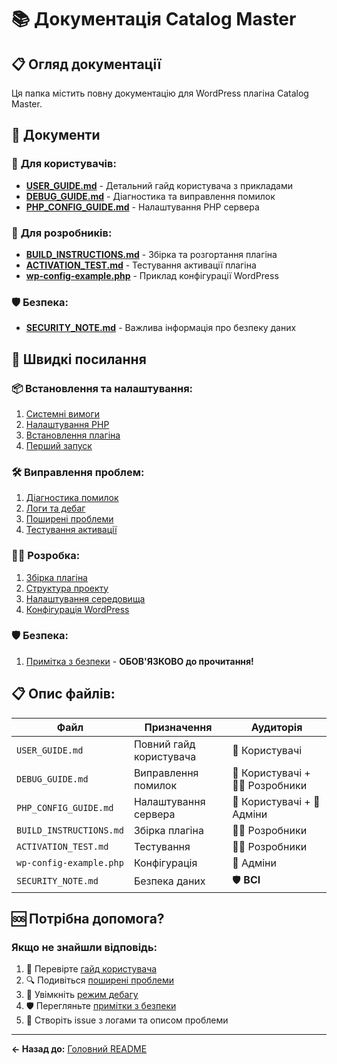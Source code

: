 # 📚 Документація Catalog Master

## 📋 Огляд документації

Ця папка містить повну документацію для WordPress плагіна Catalog Master.

## 📖 Документи

### 🚀 **Для користувачів:**
- **[USER_GUIDE.md](USER_GUIDE.md)** - Детальний гайд користувача з прикладами
- **[DEBUG_GUIDE.md](DEBUG_GUIDE.md)** - Діагностика та виправлення помилок
- **[PHP_CONFIG_GUIDE.md](PHP_CONFIG_GUIDE.md)** - Налаштування PHP сервера

### 🔧 **Для розробників:**
- **[BUILD_INSTRUCTIONS.md](BUILD_INSTRUCTIONS.md)** - Збірка та розгортання плагіна
- **[ACTIVATION_TEST.md](ACTIVATION_TEST.md)** - Тестування активації плагіна
- **[wp-config-example.php](wp-config-example.php)** - Приклад конфігурації WordPress

### 🛡️ **Безпека:**
- **[SECURITY_NOTE.md](SECURITY_NOTE.md)** - Важлива інформація про безпеку даних

## 🎯 Швидкі посилання

### 📦 **Встановлення та налаштування:**
1. [Системні вимоги](PHP_CONFIG_GUIDE.md#мінімальні-вимоги)
2. [Налаштування PHP](PHP_CONFIG_GUIDE.md#обовязкові-налаштування-php)
3. [Встановлення плагіна](USER_GUIDE.md#встановлення)
4. [Перший запуск](USER_GUIDE.md#швидкий-старт)

### 🛠️ **Виправлення проблем:**
1. [Діагностика помилок](DEBUG_GUIDE.md#діагностика-системи)
2. [Логи та дебаг](DEBUG_GUIDE.md#де-знайти-логи)
3. [Поширені проблеми](PHP_CONFIG_GUIDE.md#поширені-проблеми)
4. [Тестування активації](ACTIVATION_TEST.md#як-тестувати)

### 👨‍💻 **Розробка:**
1. [Збірка плагіна](BUILD_INSTRUCTIONS.md#швидкий-старт)
2. [Структура проекту](BUILD_INSTRUCTIONS.md#структура-проекту)
3. [Налаштування середовища](PHP_CONFIG_GUIDE.md#способи-налаштування)
4. [Конфігурація WordPress](wp-config-example.php)

### 🛡️ **Безпека:**
1. [Примітка з безпеки](SECURITY_NOTE.md) - **ОБОВ'ЯЗКОВО до прочитання!**

## 📋 **Опис файлів:**

| Файл | Призначення | Аудиторія |
|------|-------------|-----------|
| `USER_GUIDE.md` | Повний гайд користувача | 👥 Користувачі |
| `DEBUG_GUIDE.md` | Виправлення помилок | 👥 Користувачі + 👨‍💻 Розробники |
| `PHP_CONFIG_GUIDE.md` | Налаштування сервера | 👥 Користувачі + 🔧 Адміни |
| `BUILD_INSTRUCTIONS.md` | Збірка плагіна | 👨‍💻 Розробники |
| `ACTIVATION_TEST.md` | Тестування | 👨‍💻 Розробники |
| `wp-config-example.php` | Конфігурація | 🔧 Адміни |
| `SECURITY_NOTE.md` | Безпека даних | 🛡️ **ВСІ** |

## 🆘 Потрібна допомога?

### Якщо не знайшли відповідь:
1. 📖 Перевірте [гайд користувача](USER_GUIDE.md)
2. 🔍 Подивіться [поширені проблеми](PHP_CONFIG_GUIDE.md#поширені-проблеми)
3. 🐛 Увімкніть [режим дебагу](DEBUG_GUIDE.md#крок-2-увімкнути-дебаг-плагіна)
4. 🛡️ Перегляньте [примітки з безпеки](SECURITY_NOTE.md)
5. 📝 Створіть issue з логами та описом проблеми

---

**← Назад до:** [Головний README](../README.md) 